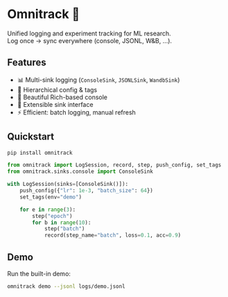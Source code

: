 # Omnitrack 🚀

Unified logging and experiment tracking for ML research.  
Log once → sync everywhere (console, JSONL, W&B, …).

## Features
- 📊 Multi-sink logging (`ConsoleSink`, `JSONLSink`, `WandbSink`)
- 🌲 Hierarchical config & tags
- 🚀 Beautiful Rich-based console
- 🔌 Extensible sink interface
- ⚡ Efficient: batch logging, manual refresh

## Quickstart

```bash
pip install omnitrack
```

```python
from omnitrack import LogSession, record, step, push_config, set_tags
from omnitrack.sinks.console import ConsoleSink

with LogSession(sinks=[ConsoleSink()]):
    push_config({"lr": 1e-3, "batch_size": 64})
    set_tags(env="demo")

    for e in range(3):
        step("epoch")
        for b in range(10):
            step("batch")
            record(step_name="batch", loss=0.1, acc=0.9)
```

## Demo

Run the built-in demo:

```bash
omnitrack demo --jsonl logs/demo.jsonl
```